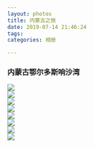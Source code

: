 ```yaml
---
layout: photos
title: 内蒙古之旅
date: 2019-07-14 21:46:24
tags: 
categories: 相册

---
```

### 内蒙古鄂尔多斯响沙湾
<div class="post-gallery" >
    <div data-src="http://common.msmk.tech/IMG_20190713_184312.jpg">
    <img src="http://common.msmk.tech/IMG_20190713_184312.jpg?imageslim" itemprop="contentUrl">
    </div>
    <div data-src="http://common.msmk.tech/IMG_20190713_184902.jpg">
    <img src="http://common.msmk.tech/IMG_20190713_184902.jpg?imageslim" itemprop="contentUrl">
    </div>
    <div data-src="http://common.msmk.tech/IMG_20190713_194229.jpg">
    <img src="http://common.msmk.tech/IMG_20190713_194229.jpg?imageslim" itemprop="contentUrl">
    </div>
    <div data-src="http://common.msmk.tech/IMG_20190714_120831.jpg">
    <img src="http://common.msmk.tech/IMG_20190714_120831.jpg?imageslim" itemprop="contentUrl">
    </div>
    <div data-src="http://common.msmk.tech/IMG_20190714_122822.jpg">
    <img src="http://common.msmk.tech/IMG_20190714_122822.jpg?imageslim" itemprop="contentUrl">
    </div>
    <div data-src="http://common.msmk.tech/IMG_20190714_123545.jpg">
    <img src="http://common.msmk.tech/IMG_20190714_123545.jpg?imageslim" itemprop="contentUrl">
    </div>
    <div data-src="http://common.msmk.tech/IMG_20190714_131239.jpg">
    <img src="http://common.msmk.tech/IMG_20190714_131239.jpg?imageslim" itemprop="contentUrl">
    </div>
    <div data-src="http://common.msmk.tech/IMG_20190714_133538.jpg">
    <img src="http://common.msmk.tech/IMG_20190714_133538.jpg?imageslim" itemprop="contentUrl">
    </div>
</div>
